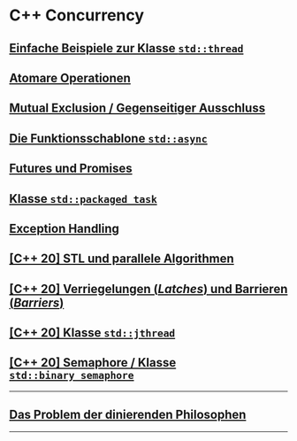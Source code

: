 # C++ Concurrency

## [Einfache Beispiele zur Klasse `std::thread`](Programs/01_SimpleThreading/Readme.md)

## [Atomare Operationen](Programs/02_Atomic/Readme.md)

## [Mutual Exclusion / Gegenseitiger Ausschluss](Programs/03_MutualExclusion/Readme.md)

## [Die Funktionsschablone `std::async`](Programs/04_Async/Readme.md)

## [Futures und Promises](Programs/05_FuturesPromises/Readme.md)

## [Klasse `std::packaged_task`](Programs/06_PackagedTask/Readme.md)

## [Exception Handling](Programs/07_ExceptionHandling/Readme.md)

## [[C++ 20] STL und parallele Algorithmen](Programs/08_STL_ParallelAlgorithms/Readme.md)

## [[C++ 20] Verriegelungen (*Latches*) und Barrieren (*Barriers*)](Programs/09_LatchesBarriers/Readme.md)

## [[C++ 20] Klasse `std::jthread`](Programs/10_JThread/Readme.md)

## [[C++ 20] Semaphore / Klasse `std::binary_semaphore`](Programs/11_Semaphore/Readme.md)

---

## [Das Problem der dinierenden Philosophen](Programs/20_DiningPhilosophers/Readme.md)
 
---
